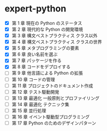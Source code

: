 # expert-python

- [x] 第 1 章 現在の Python のステータス
- [x] 第 2 章 現代的な Python の開発環境
- [x] 第 3 章 構文ベストプラクティス クラス以外
- [x] 第 4 章 構文ベストプラクティス クラスの世界
- [x] 第 5 章 メタプログラミングの要素
- [x] 第 6 章 良い名前を選ぶ
- [x] 第 7 章 パッケージを作る
- [x] 第 8 章 コードをデプロイする
- [ ] 第 9 章 他言語による Python の拡張
- [ ] 第 10 章 コードの管理
- [ ] 第 11 章 プロジェクトのドキュメント作成
- [ ] 第 12 章 テスト駆動開発
- [ ] 第 13 章 最適化 一般原則とプロファイリング
- [ ] 第 14 章 最適化 テクニック集
- [ ] 第 15 章 並行処理
- [ ] 第 16 章 イベント駆動型プログラミング
- [ ] 第 17 章 Python のためのデザインパターン
